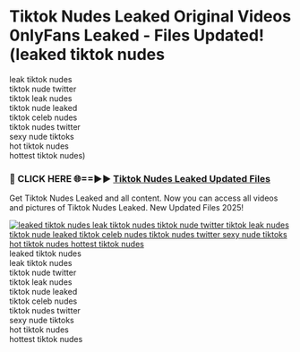 # Tiktok Nudes Leaked Original Videos 0nlyFans Leaked - Files Updated! (leaked tiktok nudes<br>
leak tiktok nudes<br>
tiktok nude twitter<br>
tiktok leak nudes<br>
tiktok nude leaked<br>
tiktok celeb nudes<br>
tiktok nudes twitter<br>
sexy nude tiktoks<br>
hot tiktok nudes<br>
hottest tiktok nudes)

<h3>🔴 CLICK HERE 🌐==►► <a href="https://tinyurl.com/2p9ay9w9" rel="nofollow">Tiktok Nudes Leaked Updated Files</a></h3>

Get Tiktok Nudes Leaked and all content. Now you can access all videos and pictures of Tiktok Nudes Leaked. New Updated Files 2025!

[![leaked tiktok nudes<br>
leak tiktok nudes<br>
tiktok nude twitter<br>
tiktok leak nudes<br>
tiktok nude leaked<br>
tiktok celeb nudes<br>
tiktok nudes twitter<br>
sexy nude tiktoks<br>
hot tiktok nudes<br>
hottest tiktok nudes](https://i.imgur.com/KQgVmj3.gif)](https://tinyurl.com/2p9ay9w9)
leaked tiktok nudes<br>
leak tiktok nudes<br>
tiktok nude twitter<br>
tiktok leak nudes<br>
tiktok nude leaked<br>
tiktok celeb nudes<br>
tiktok nudes twitter<br>
sexy nude tiktoks<br>
hot tiktok nudes<br>
hottest tiktok nudes
